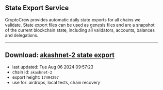 ## State Export Service
CryptoCrew provides automatic daily state exports for all chains we validate. State export files can be used as genesis files and are a snapshot of the current blockchain state, including all validators, accounts, balances and delegations.

---
**Download: [akashnet-2 state export](https://dl-eu2.ccvalidators.com/SERVICE/akash/akashnet-2_export_17494297.json)**
---

- last updated: Tue Aug 06 2024 09:57:23
- chain id: `akashnet-2`
- export height: `17494297`
- use for: airdrops, local tests, chain recovery
